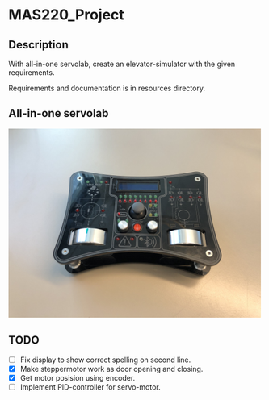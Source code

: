 # MAS220_Project

## Description
With all-in-one servolab, create an elevator-simulator with the given requirements. 

Requirements and documentation is in resources directory.

## All-in-one servolab
<img src="https://github.com/martinmaeland/MAS220_Project/blob/master/media/servolab.jpg" alt="" width="500">

## TODO
- [ ] Fix display to show correct spelling on second line.
- [x] Make steppermotor work as door opening and closing.
- [x] Get motor posision using encoder.
- [ ] Implement PID-controller for servo-motor.
